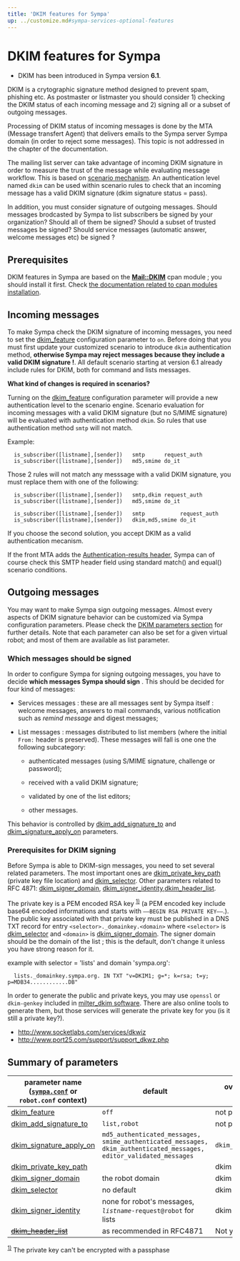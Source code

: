 ```yaml
---
title: 'DKIM features for Sympa'
up: ../customize.md#sympa-services-optional-features
---
```


DKIM features for Sympa
=======================

  * DKIM has been introduced in Sympa version **6.1**.

DKIM is a crytographic signature method designed to prevent spam, phishing etc. As postmaster or listmaster you should consider 1) checking the DKIM status of each incoming message and 2) signing all or a subset of outgoing messages.

Processing of DKIM status of incoming messages is done by the MTA (Message transfert Agent) that delivers emails to the Sympa server Sympa domain (in order to reject some messages). This topic is not addressed in the chapter of the documentation.

The mailing list server can take advantage of incoming DKIM signature in order to measure the trust of the message while evaluating message workflow. This is based on [scenario mechanism](basics-scenarios.md). An authentication level named `dkim` can be used within scenario rules to check that an incoming message has a valid DKIM signature (dkim signature status = pass).

In addition, you must consider signature of outgoing messages. Should messages brodcasted by Sympa to list subscribers be signed by your organization? Should all of them be signed? Should a subset of trusted messages be signed? Should service messages (automatic answer, welcome messages etc) be signed ?

Prerequisites
-------------

DKIM features in Sympa are based on the **[Mail::DKIM](https://metacpan.org/release/Mail-DKIM)** cpan module ; you should install it first. Check [the documentation related to cpan modules installation](../install/install-dependent-modules.md).

Incoming messages
-----------------

To make Sympa check the DKIM signature of incoming messages, you need to set the [dkim_feature](../man/sympa.conf.5.md#dkim_feature) configuration parameter to `on`. Before doing that you must first update your customized scenario to introduce `dkim` authentication method, **otherwise Sympa may reject messages because they include a valid DKIM signature !**. All default scenario starting at version 6.1 already include rules for DKIM, both for command and lists messages.

**What kind of changes is required in scenarios?**

Turning on the [dkim_feature](../man/sympa.conf.5.md#dkim_feature) configuration parameter will provide a new authentication level to the scenario engine. Scenario evaluation for incoming messages with a valid DKIM signature (but no S/MIME signature) will be evaluated with authentication method `dkim`. So rules that use authentication method `smtp` will not match.

Example:

``` code
  is_subscriber([listname],[sender])   smtp      request_auth
  is_subscriber([listname],[sender])   md5,smime do_it
```

Those 2 rules will not match any messsage with a valid DKIM signature, you must replace them with one of the following:

``` code
  is_subscriber([listname],[sender])   smtp,dkim request_auth
  is_subscriber([listname],[sender])   md5,smime do_it

  is_subscriber([listname],[sender])   smtp           request_auth
  is_subscriber([listname],[sender])   dkim,md5,smime do_it
```

If you choose the second solution, you accept DKIM as a valid authentication mecanism.

If the front MTA adds the [Authentication-results header](http://www.ietf.org/rfc/rfc5451.txt), Sympa can of course check this SMTP header field using standard match() and equal() scenario conditions.

Outgoing messages
-----------------

You may want to make Sympa sign outgoing messages. Almost every aspects of DKIM signature behavior can be customized via Sympa configuration parameters. Please check the [DKIM parameters section](../man/sympa.conf.5.md#dkim) for further details. Note that each parameter can also be set for a given virtual robot; and most of them are available as list parameter.

### Which messages should be signed

In order to configure Sympa for signing outgoing messages, you have to decide **which messages Sympa should sign** . This should be decided for four kind of messages:

  - Services messages : these are all messages sent by Sympa itself : welcome messages, answers to mail commands, various notification such as *remind message* and digest messages;

  - List messages : messages distributed to list members (where the initial `From:` header is preserved). These messages will fall is one one the following subcategory:

      - authenticated messages (using S/MIME signature, challenge or password);

      - received with a valid DKIM signature;

      - validated by one of the list editors;

      - other messages.

This behavior is controlled by [dkim_add_signature_to](../man/sympa.conf.5.md#dkim_add_signature_to) and [dkim_signature_apply_on](../man/sympa.conf.5.md#dkim_signature_apply_on) parameters.

### Prerequisites for DKIM signing

Before Sympa is able to DKIM-sign messages, you need to set several related parameters. The most important ones are [dkim_private_key_path](../man/sympa.conf.5.md#dkim_private_key_path) (private key file location) and [dkim_selector](../man/sympa.conf.5.md#dkim_selector). Other parameters related to RFC 4871: [dkim_signer_domain](../man/sympa.conf.5.md#dkim_signer_domain), [dkim_signer_identity](../man/sympa.conf.5.md#dkim_signer_identity),[dkim_header_list](../man/sympa.conf.5.md#dkim_header_list).

The private key is a PEM encoded RSA key <sup><a href="#fn__1" id="fnt__1" class="fn_top">1)</a></sup> (a PEM encoded key include base64 encoded informations and starts with `—–BEGIN RSA PRIVATE KEY—–`.). The public key associated with that private key must be published in a DNS TXT record for entry `<selector>._domainkey.<domain>` where `<selector>` is [dkim_selector](../man/sympa.conf.5.md#dkim_selector) and `<domain>` is [dkim_signer_domain](../man/sympa.conf.5.md#dkim_signer_domain). The signer domain should be the domain of the list ; this is the default, don't change it unless you have strong reason for it.

example with selector = 'lists' and domain 'sympa.org':

``` code
  lists._domainkey.sympa.org. IN TXT "v=DKIM1; g=*; k=rsa; t=y; p=MDB34............DB"
```

In order to generate the public and private keys, you may use `openssl` or `dkim-genkey` included in [milter_dkim software](http://sourceforge.net/projects/dkim-milter/). There are also online tools to generate them, but those services will generate the private key for you (is it still a private key?).

  * http://www.socketlabs.com/services/dkwiz
  * http://www.port25.com/support/support_dkwz.php

Summary of parameters
---------------------

| parameter name ([``sympa.conf``](../layout.md#config) or ``robot.conf`` context) | default | overwritten by (list configuration) |
|---|---|---|
| [dkim_feature](../man/sympa.conf.5.md#dkim_feature) | `off` | not pertinent |
| [dkim_add_signature_to](../man/sympa.conf.5.md#dkim_add_signature_to) | `list,robot` | not pertinent |
| [dkim_signature_apply_on](../man/sympa.conf.5.md#dkim_signature_apply_on) | `md5_authenticated_messages,` `smime_authenticated_messages,` `dkim_authenticated_messages,` `editor_validated_messages` | `dkim_signature_apply_on` |
| [dkim_private_key_path](../man/sympa.conf.5.md#dkim_private_key_path) | | dkim > `key_path` |
| [dkim_signer_domain](../man/sympa.conf.5.md#dkim_signer_domain) | the robot domain | dkim > `signer_domain` |
| [dkim_selector](../man/sympa.conf.5.md#dkim_selector) | no default | dkim > `selector` |
| [dkim_signer_identity](../man/sympa.conf.5.md#dkim_signer_identity) | none for robot's messages, _`listname`_`-request@robot` for lists | dkim > `identity_domain` |
| ~~[dkim_header_list](../man/sympa.conf.5.md#dkim_header_list)~~ | as recommended in RFC4871 | Not yet implemented |

<sup><a href="#fnt__1" id="fn__1" class="fn_bot">1)</a></sup> The private key can't be encrypted with a passphase
